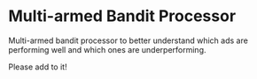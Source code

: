 # Multi-armed Bandit Processor

Multi-armed bandit processor to better understand which ads are performing well and which ones are underperforming.

Please add to it!
